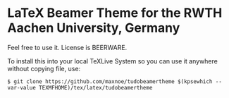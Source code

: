 # LaTeX Beamer Theme for the RWTH Aachen University, Germany

Feel free to use it. License is BEERWARE.

To install this into your local TeXLive System so you can use it anywhere without copying file, use:
```
$ git clone https://github.com/maxnoe/tudobeamertheme $(kpsewhich --var-value TEXMFHOME)/tex/latex/tudobeamertheme
```
